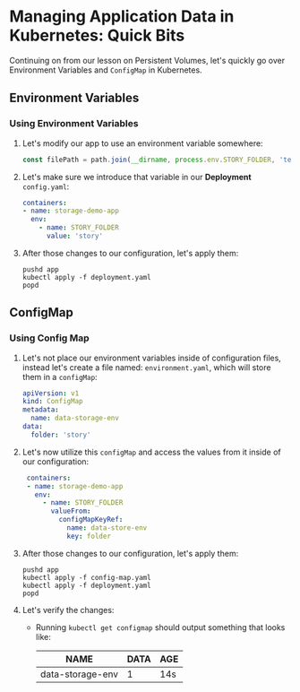 # Managing Application Data in Kubernetes: Quick Bits

Continuing on from our lesson on Persistent Volumes, let's quickly go over Environment Variables and
`ConfigMap` in Kubernetes.

## Environment Variables

### Using Environment Variables

[//]: # (Introduce this section)

1. Let's modify our app to use an environment variable somewhere:

    ```javascript
    const filePath = path.join(__dirname, process.env.STORY_FOLDER, 'text.txt');
    ```

2. Let's make sure we introduce that variable in our **Deployment** `config.yaml`:

    ```yaml
    containers:
    - name: storage-demo-app
      env:
        - name: STORY_FOLDER
          value: 'story'
    ```

3. After those changes to our configuration, let's apply them:

   ```shell
   pushd app
   kubectl apply -f deployment.yaml
   popd
   ```

## ConfigMap

[//]: # (Introduce this section)

### Using Config Map

1. Let's not place our environment variables inside of configuration files, instead let's create a file named:
   `environment.yaml`,
   which will store them in a `configMap`:

    ```yaml
    apiVersion: v1
    kind: ConfigMap
    metadata:
      name: data-storage-env
    data:
      folder: 'story'
    ```

2. Let's now utilize this `configMap` and access the values from it inside of our configuration:

   ```yaml
    containers:
    - name: storage-demo-app
      env:
        - name: STORY_FOLDER
          valueFrom:
            configMapKeyRef:
              name: data-store-env
              key: folder
   ```

3. After those changes to our configuration, let's apply them:

   ```shell
   pushd app
   kubectl apply -f config-map.yaml
   kubectl apply -f deployment.yaml
   popd
   ```

4. Let's verify the changes:
    - Running `kubectl get configmap` should output something that looks like:

      | NAME             | DATA | AGE |
      |------------------|------|-----|
      | data-storage-env | 1    | 14s |

   
